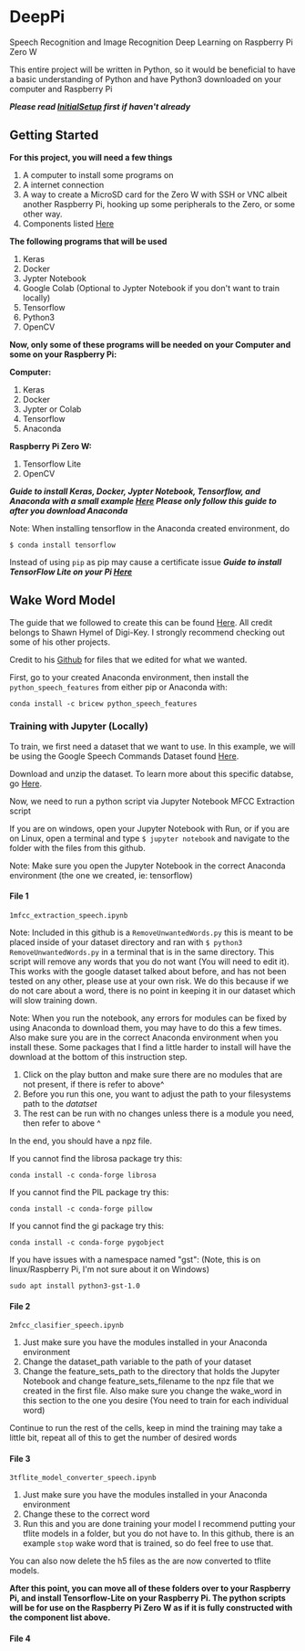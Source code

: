 # DeepPi
Speech Recognition and Image Recognition Deep Learning on Raspberry Pi Zero W

This entire project will be written in Python, so it would be beneficial to have a basic understanding of Python and have Python3 downloaded on your computer and Raspberry Pi

***Please read [InitialSetup](https://github.com/michealcarac/DeepPi/blob/main/InitialSetup.md) first if haven't already***


## Getting Started
**For this project, you will need a few things**
1. A computer to install some programs on
2. A internet connection
3. A way to create a MicroSD card for the Zero W with SSH or VNC albeit another Raspberry Pi, hooking up some peripherals to the Zero, or some other way.
4. Components listed [Here](https://docs.google.com/spreadsheets/d/1M7MrT1gzgztbvuXfkKRB7sXJfgQoq0oRnmKZJjNunso/edit?usp=sharing)

**The following programs that will be used**
1. Keras
2. Docker
3. Jypter Notebook
4. Google Colab (Optional to Jypter Notebook if you don't want to train locally)
5. Tensorflow
6. Python3
7. OpenCV

**Now, only some of these programs will be needed on your Computer and some on your Raspberry Pi:**

**Computer:**
1. Keras
2. Docker
3. Jypter or Colab
4. Tensorflow
5. Anaconda

**Raspberry Pi Zero W:**
1. Tensorflow Lite
2. OpenCV

***Guide to install Keras, Docker, Jypter Notebook, Tensorflow, and Anaconda with a small example [Here](https://www.digikey.com/en/maker/projects/getting-started-with-machine-learning-using-tensorflow-and-keras/0746640deea84313998f5f95c8206e5b) Please only follow this guide to after you download Anaconda***

Note: When installing tensorflow in the Anaconda created environment, do 
```
$ conda install tensorflow
```
Instead of using ```pip``` as pip may cause a certificate issue
***Guide to install TensorFlow Lite on your Pi [Here](https://www.tensorflow.org/lite/guide/python)***

## Wake Word Model

The guide that we followed to create this can be found [Here](https://www.digikey.com/en/maker/projects/tensorflow-lite-tutorial-part-1-wake-word-feature-extraction/54e1ce8520154081a58feb301ef9d87a). All credit belongs to Shawn Hymel of Digi-Key. I strongly recommend checking out some of his other projects. 

Credit to his [Github](https://github.com/ShawnHymel/tflite-speech-recognition) for files that we edited for what we wanted. 

First, go to your created Anaconda environment, then install the ```python_speech_features``` from either pip or Anaconda with:
```
conda install -c bricew python_speech_features
```
### Training with Jupyter (Locally)
To train, we first need a dataset that we want to use. In this example, we will be using the Google Speech Commands Dataset found [Here](https://storage.cloud.google.com/download.tensorflow.org/data/speech_commands_v0.02.tar.gz).

Download and unzip the dataset. To learn more about this specific databse, go [Here](https://github.com/tensorflow/docs/blob/master/site/en/r1/tutorials/sequences/audio_recognition.md).

Now, we need to run a python script via Jupyter Notebook MFCC Extraction script

If you are on windows, open your Jupyter Notebook with Run, or if you are on Linux, open a terminal and type ```$ jupyter notebook``` and navigate to the folder with the files from this github.

Note: Make sure you open the Jupyter Notebook in the correct Anaconda environment (the one we created, ie: tensorflow)
#### File 1 
```
1mfcc_extraction_speech.ipynb
```
Note: Included in this github is a ```RemoveUnwantedWords.py``` this is meant to be placed inside of your dataset directory and ran with ```$ python3 RemoveUnwantedWords.py``` in a terminal that is in the same directory. This script will remove any words that you do not want (You will need to edit it). This works with the google dataset talked about before, and has not been tested on any other, please use at your own risk. We do this because if we do not care about a word, there is no point in keeping it in our dataset which will slow training down.  

Note: When you run the notebook, any errors for modules can be fixed by using Anaconda to download them, you may have to do this a few times. Also make sure you are in the correct Anaconda environment when you install these. Some packages that I find a little harder to install will have the download at the bottom of this instruction step.

1. Click on the play button and make sure there are no modules that are not present, if there is refer to above^
2. Before you run this one, you want to adjust the path to your filesystems path to the *datatset*
3. The rest can be run with no changes unless there is a module you need, then refer to above ^

In the end, you should have a npz file. 

If you cannot find the librosa package try this:
```
conda install -c conda-forge librosa
```
If you cannot find the PIL package try this:
```
conda install -c conda-forge pillow
```
If you cannot find the gi package try this:
```
conda install -c conda-forge pygobject
```
If you have issues with a namespace named "gst": (Note, this is on linux/Raspberry Pi, I'm not sure about it on Windows)
```
sudo apt install python3-gst-1.0
```
#### File 2
```
2mfcc_clasifier_speech.ipynb
```
1. Just make sure you have the modules installed in your Anaconda environment
2. Change the dataset_path variable to the path of your dataset
3. Change the feature_sets_path to the directory that holds the Jupyter Notebook and change feature_sets_filename to the npz file that we created in the first file. Also make sure you change the wake_word in this section to the one you desire (You need to train for each individual word)

Continue to run the rest of the cells, keep in mind the training may take a little bit, repeat all of this to get the number of desired words

#### File 3
```
3tflite_model_converter_speech.ipynb
```
1. Just make sure you have the modules installed in your Anaconda environment
2. Change these to the correct word
3. Run this and you are done training your model
I recommend putting your tflite models in a folder, but you do not have to. In this github, there is an example ```stop``` wake word that is trained, so do feel free to use that. 

You can also now delete the h5 files as the are now converted to tflite models. 

**After this point, you can move all of these folders over to your Raspberry Pi, and install Tensorflow-Lite on your Raspberry Pi. The python scripts will be for use on the Raspberry Pi Zero W as if it is fully constructed with the component list above.**

#### File 4



